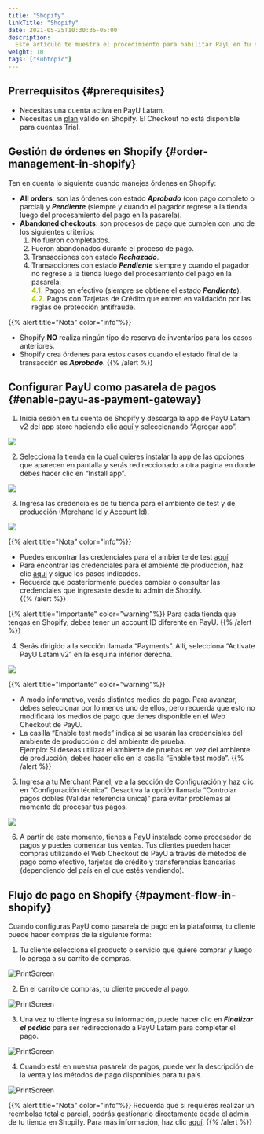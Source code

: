 ```yaml
---
title: "Shopify"
linkTitle: "Shopify"
date: 2021-05-25T10:30:35-05:00
description:
  Este artículo te muestra el procedimiento para habilitar PayU en tu sitio web de Shopify. 
weight: 10
tags: ["subtopic"]
---
```


## Prerrequisitos {#prerequisites}
* Necesitas una cuenta activa en PayU Latam.
* Necesitas un [plan](https://es.shopify.com/precios) válido en Shopify. El Checkout no está disponible para cuentas Trial.

## Gestión de órdenes en Shopify {#order-management-in-shopify}
Ten en cuenta lo siguiente cuando manejes órdenes en Shopify:
* **All orders**: son las órdenes con estado _**Aprobado**_ (con pago completo o parcial) y _**Pendiente**_ (siempre y cuando el pagador regrese a la tienda luego del procesamiento del pago en la pasarela).
* **Abandoned checkouts**: son procesos de pago que cumplen con uno de los siguientes criterios:
  1. No fueron completados.
  2. Fueron abandonados durante el proceso de pago.
  3. Transacciones con estado _**Rechazado**_.
  4. Transacciones con estado _**Pendiente**_ siempre y cuando el pagador no regrese a la tienda luego del procesamiento del pago en la pasarela:<br>
    <span style="color: #A6C307;font-weight: bold;">4.1.</span> Pagos en efectivo (siempre se obtiene el estado _**Pendiente**_).<br>
    <span style="color: #A6C307;font-weight: bold;">4.2.</span> Pagos con Tarjetas de Crédito que entren en validación por las reglas de protección antifraude.

{{% alert title="Nota" color="info"%}}
* Shopify **NO** realiza ningún tipo de reserva de inventarios para los casos anteriores.
* Shopify crea órdenes para estos casos cuando el estado final de la transacción es _**Aprobado**_.
{{% /alert %}}

## Configurar PayU como pasarela de pagos {#enable-payu-as-payment-gateway}
1. Inicia sesión en tu cuenta de Shopify y descarga la app de PayU Latam v2 del app store haciendo clic [aquí](https://apps.shopify.com/payu-latam-v2?locale=es) y seleccionando “Agregar app”.

![](/assets/ShopifyReverseIntegration/imagen1.png)

2. Selecciona la tienda en la cual quieres instalar la app de las opciones que aparecen en pantalla y serás redireccionado a otra página en donde debes hacer clic en “Install app”.

![](/assets/ShopifyReverseIntegration/imagen2.png)

3. Ingresa las credenciales de tu tienda para el ambiente de test y de producción (Merchand Id y Account Id).

![](/assets/ShopifyReverseIntegration/imagen3.png)

{{% alert title="Nota" color="info"%}}
* Puedes encontrar las credenciales para el ambiente de test [aquí](https://developers.payulatam.com/latam/es/docs/getting-started/test-your-solution.html)
* Para encontrar las credenciales para el ambiente de producción, haz clic [aquí](https://developers.payulatam.com/latam/es/docs/integrations.html#api-key-and-api-login) y sigue los pasos indicados.
* Recuerda que posteriormente puedes cambiar o consultar las credenciales que ingresaste desde tu admin de Shopify.   
{{% /alert %}}

{{% alert title="Importante" color="warning"%}}
Para cada tienda que tengas en Shopify, debes tener un account ID diferente en PayU.
{{% /alert %}}

4. Serás dirigido a la sección llamada “Payments”. Allí, selecciona “Activate PayU Latam v2” en la esquina inferior derecha.

![](/assets/ShopifyReverseIntegration/imagen4.png)

{{% alert title="Importante" color="warning"%}}
* A modo informativo, verás distintos medios de pago. Para avanzar, debes seleccionar por lo menos uno de ellos, pero recuerda que esto no modificará los medios de pago que tienes disponible en el Web Checkout de PayU.  
* La casilla “Enable test mode” indica si se usarán las credenciales del ambiente de producción o del ambiente de prueba.  
Ejemplo: Si deseas utilizar el ambiente de pruebas en vez del ambiente de producción, debes hacer clic en la casilla “Enable test mode”. 
{{% /alert %}}

5. Ingresa a tu Merchant Panel, ve a la sección de Configuración y haz clic en “Configuración técnica”. Desactiva la opción llamada “Controlar pagos dobles (Validar referencia única)” para evitar problemas al momento de procesar tus pagos.

![](/assets/ShopifyReverseIntegration/imagen5.png)

6. A partir de este momento, tienes a PayU instalado como procesador de pagos y puedes comenzar tus ventas. Tus clientes pueden hacer compras utilizando el Web Checkout de PayU a través de métodos de pago como efectivo, tarjetas de crédito y transferencias bancarias (dependiendo del país en el que estés vendiendo).

## Flujo de pago en Shopify {#payment-flow-in-shopify}
Cuando configuras PayU como pasarela de pago en la plataforma, tu cliente puede hacer compras de la siguiente forma:

1. Tu cliente selecciona el producto o servicio que quiere comprar y luego lo agrega a su carrito de compras.

![PrintScreen](/assets/Shopify/Shopify_08_es.png)

2. En el carrito de compras, tu cliente procede al pago.

![PrintScreen](/assets/Shopify/Shopify_09_es.png)

3. Una vez tu cliente ingresa su información, puede hacer clic en _**Finalizar el pedido**_ para ser redireccionado a PayU Latam para completar el pago.

![PrintScreen](/assets/Shopify/Shopify_10_es.png)

4. Cuando está en nuestra pasarela de pagos, puede ver la descripción de la venta y los métodos de pago disponibles para tu país.

![PrintScreen](/assets/Shopify/Shopify_11_es.png)

{{% alert title="Nota" color="info"%}}
Recuerda que si requieres realizar un reembolso total o parcial, podrás gestionarlo directamente desde el admin de tu tienda en Shopify. Para más información, haz clic [aquí](https://help.shopify.com/en/manual/orders/refund-cancel-order#refunding-an-order).
{{% /alert %}}


